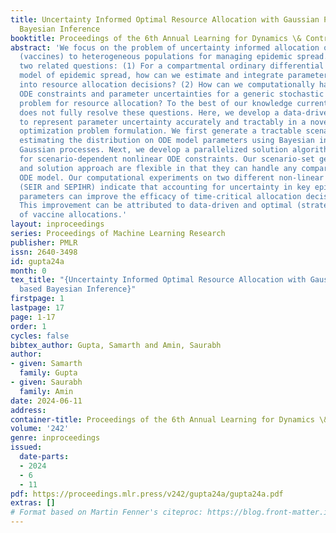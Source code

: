 ```yaml
---
title: Uncertainty Informed Optimal Resource Allocation with Gaussian Process based
  Bayesian Inference
booktitle: Proceedings of the 6th Annual Learning for Dynamics \& Control Conference
abstract: 'We focus on the problem of uncertainty informed allocation of medical resources
  (vaccines) to heterogeneous populations for managing epidemic spread. We tackle
  two related questions: (1) For a compartmental ordinary differential equation (ODE)
  model of epidemic spread, how can we estimate and integrate parameter uncertainty
  into resource allocation decisions? (2) How can we computationally handle both nonlinear
  ODE constraints and parameter uncertainties for a generic stochastic optimization
  problem for resource allocation? To the best of our knowledge current literature
  does not fully resolve these questions. Here, we develop a data-driven approach
  to represent parameter uncertainty accurately and tractably in a novel stochastic
  optimization problem formulation. We first generate a tractable scenario set by
  estimating the distribution on ODE model parameters using Bayesian inference with
  Gaussian processes. Next, we develop a parallelized solution algorithm that accounts
  for scenario-dependent nonlinear ODE constraints. Our scenario-set generation procedure
  and solution approach are flexible in that they can handle any compartmental epidemiological
  ODE model. Our computational experiments on two different non-linear ODE models
  (SEIR and SEPIHR) indicate that accounting for uncertainty in key epidemiological
  parameters can improve the efficacy of time-critical allocation decisions by 4-8%.
  This improvement can be attributed to data-driven and optimal (strategic) nature
  of vaccine allocations.'
layout: inproceedings
series: Proceedings of Machine Learning Research
publisher: PMLR
issn: 2640-3498
id: gupta24a
month: 0
tex_title: "{Uncertainty Informed Optimal Resource Allocation with Gaussian Process
  based Bayesian Inference}"
firstpage: 1
lastpage: 17
page: 1-17
order: 1
cycles: false
bibtex_author: Gupta, Samarth and Amin, Saurabh
author:
- given: Samarth
  family: Gupta
- given: Saurabh
  family: Amin
date: 2024-06-11
address:
container-title: Proceedings of the 6th Annual Learning for Dynamics \& Control Conference
volume: '242'
genre: inproceedings
issued:
  date-parts:
  - 2024
  - 6
  - 11
pdf: https://proceedings.mlr.press/v242/gupta24a/gupta24a.pdf
extras: []
# Format based on Martin Fenner's citeproc: https://blog.front-matter.io/posts/citeproc-yaml-for-bibliographies/
---
```

